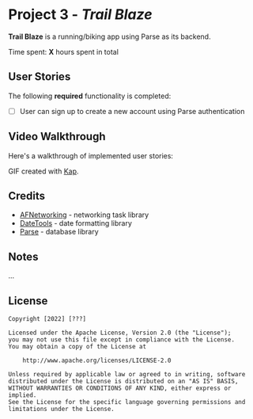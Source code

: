 # Project 3 - *Trail Blaze*

**Trail Blaze** is a running/biking app using Parse as its backend.

Time spent: **X** hours spent in total

## User Stories

The following **required** functionality is completed:

- [ ] User can sign up to create a new account using Parse authentication

## Video Walkthrough

Here's a walkthrough of implemented user stories:

GIF created with [Kap](https://getkap.co/).

## Credits

- [AFNetworking](https://github.com/AFNetworking/AFNetworking) - networking task library
- [DateTools](https://github.com/MatthewYork/DateTools) - date formatting library
- [Parse](https://github.com/parse-community) - database library

## Notes
...

## License

    Copyright [2022] [???]

    Licensed under the Apache License, Version 2.0 (the "License");
    you may not use this file except in compliance with the License.
    You may obtain a copy of the License at

        http://www.apache.org/licenses/LICENSE-2.0

    Unless required by applicable law or agreed to in writing, software
    distributed under the License is distributed on an "AS IS" BASIS,
    WITHOUT WARRANTIES OR CONDITIONS OF ANY KIND, either express or implied.
    See the License for the specific language governing permissions and
    limitations under the License.
